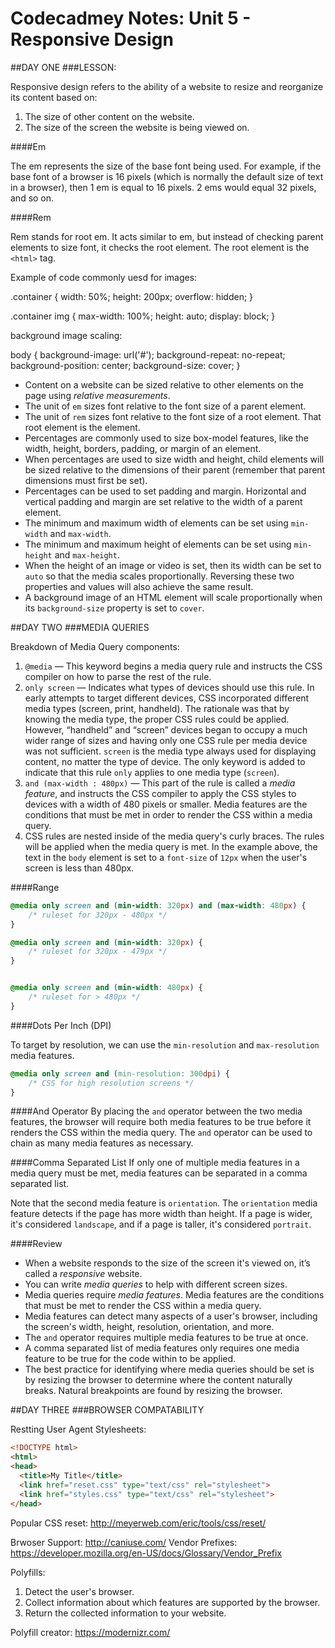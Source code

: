 # Codecadmey Notes: Unit 5 - Responsive Design

##DAY ONE
###LESSON: 

Responsive design refers to the ability of a website to resize and reorganize its content based on:

1. The size of other content on the website.
1. The size of the screen the website is being viewed on.

####Em

The em represents the size of the base font being used. For example, if the base font of a browser is 16 pixels (which is normally the default size of text in a browser), then 1 em is equal to 16 pixels. 2 ems would equal 32 pixels, and so on.

####Rem

Rem stands for root em. It acts similar to em, but instead of checking parent elements to size font, it checks the root element. The root element is the `<html>` tag.

Example of code commonly uesd for images:

.container {
  width: 50%;
  height: 200px;
  overflow: hidden;
}

.container img {
  max-width: 100%;
  height: auto;
  display: block;
}


background image scaling: 

body {
  background-image: url('#');
  background-repeat: no-repeat;
  background-position: center;
  background-size: cover;
}

* Content on a website can be sized relative to other elements on the page using _relative measurements_.
* The unit of `em` sizes font relative to the font size of a parent element.
* The unit of `rem` sizes font relative to the font size of a root element. That root element is the <html> element.
* Percentages are commonly used to size box-model features, like the width, height, borders, padding, or margin of an element.
* When percentages are used to size width and height, child elements will be sized relative to the dimensions of their parent (remember that parent dimensions must first be set).
* Percentages can be used to set padding and margin. Horizontal and vertical padding and margin are set relative to the width of a parent element.
* The minimum and maximum width of elements can be set using `min-width` and `max-width`.
* The minimum and maximum height of elements can be set using `min-height` and `max-height`.
* When the height of an image or video is set, then its width can be set to `auto` so that the media scales proportionally. Reversing these two properties and values will also achieve the same result.
* A background image of an HTML element will scale proportionally when its `background-size` property is set to `cover`.

##DAY TWO
###MEDIA QUERIES

Breakdown of Media Query components: 

1. `@media` — This keyword begins a media query rule and instructs the CSS compiler on how to parse the rest of the rule.
1. `only screen` — Indicates what types of devices should use this rule. In early attempts to target different devices, CSS incorporated different media types (screen, print, handheld). The rationale was that by knowing the media type, the proper CSS rules could be applied. However, “handheld” and “screen” devices began to occupy a much wider range of sizes and having only one CSS rule per media device was not sufficient. `screen` is the media type always used for displaying content, no matter the type of device. The only keyword is added to indicate that this rule `only` applies to one media type (`screen`).
1. `and (max-width : 480px)` — This part of the rule is called a _media feature_, and instructs the CSS compiler to apply the CSS styles to devices with a width of 480 pixels or smaller. Media features are the conditions that must be met in order to render the CSS within a media query.
1. CSS rules are nested inside of the media query's curly braces. The rules will be applied when the media query is met. In the example above, the text in the `body` element is set to a `font-size` of `12px` when the user's screen is less than 480px.

####Range

```css
@media only screen and (min-width: 320px) and (max-width: 480px) {
    /* ruleset for 320px - 480px */
}
```

```css
@media only screen and (min-width: 320px) { 
    /* ruleset for 320px - 479px */
}


@media only screen and (min-width: 480px) { 
    /* ruleset for > 480px */
}
```

####Dots Per Inch (DPI)

To target by resolution, we can use the `min-resolution` and `max-resolution` media features. 

```css
@media only screen and (min-resolution: 300dpi) {
    /* CSS for high resolution screens */
}
```

####And Operator
By placing the `and` operator between the two media features, the browser will require both media features to be true before it renders the CSS within the media query. The `and` operator can be used to chain as many media features as necessary.

####Comma Separated List
If only one of multiple media features in a media query must be met, media features can be separated in a comma separated list.

Note that the second media feature is `orientation`. The `orientation` media feature detects if the page has more width than height. If a page is wider, it's considered `landscape`, and if a page is taller, it's considered `portrait`.

####Review

* When a website responds to the size of the screen it's viewed on, it’s called a _responsive_ website.
* You can write _media queries_ to help with different screen sizes.
* Media queries require _media features_. Media features are the conditions that must be met to render the CSS within a media query.
* Media features can detect many aspects of a user's browser, including the screen's width, height, resolution, orientation, and more.
* The `and` operator requires multiple media features to be true at once.
* A comma separated list of media features only requires one media feature to be true for the code within to be applied.
* The best practice for identifying where media queries should be set is by resizing the browser to determine where the content naturally breaks. Natural breakpoints are found by resizing the browser.

##DAY THREE
###BROWSER COMPATABILITY

Restting User Agent Stylesheets:

```html
<!DOCTYPE html>
<html>
<head>
  <title>My Title</title>
  <link href="reset.css" type="text/css" rel="stylesheet">
  <link href="styles.css" type="text/css" rel="stylesheet">
</head>
```

Popular CSS reset: http://meyerweb.com/eric/tools/css/reset/

Brwoser Support: http://caniuse.com/
Vendor Prefixes: https://developer.mozilla.org/en-US/docs/Glossary/Vendor_Prefix

Polyfills:

1. Detect the user's browser.
1. Collect information about which features are supported by the browser.
1. Return the collected information to your website.

Polyfill creator: https://modernizr.com/